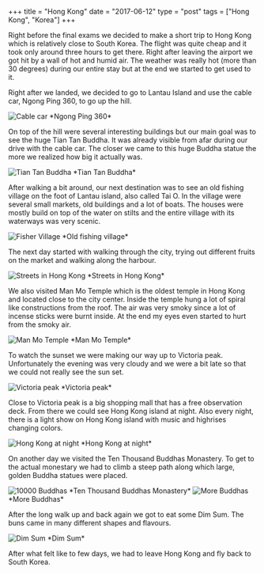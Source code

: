 +++
title = "Hong Kong"
date = "2017-06-12"
type = "post"
tags = ["Hong Kong", "Korea"]
+++

Right before the final exams we decided to make a short trip to Hong Kong which is relatively close to South Korea. The flight was quite cheap and it took only around three hours to get there. Right after leaving the airport we got hit by a wall of hot and humid air. The weather was really hot (more than 30 degrees) during our entire stay but at the end we started to get used to it.

Right after we landed, we decided to go to Lantau Island and use the cable car, Ngong Ping 360, to go up the hill.

<img src="https://farm1.staticflickr.com/886/40672270724_f24c04ae5a_z.jpg" alt="Cable car">
*Ngong Ping 360*

On top of the hill were several interesting buildings but our main goal was to see the huge Tian Tan Buddha. It was already visible from afar during our drive with the cable car. The closer we came to this huge Buddha statue the more we realized how big it actually was.

<img src="https://farm1.staticflickr.com/803/39576940000_a7baeb69c1_z.jpg" alt="Tian Tan Buddha">
*Tian Tan Buddha*


After walking a bit around, our next destination was to see an old fishing village on the foot of Lantau island, also called Tai O. In the village were several small markets, old buildings and a lot of boats. The houses were mostly build on top of the water on stilts and the entire village with its waterways was very scenic.

<img src="https://farm1.staticflickr.com/790/26515403647_34ff28975a_z.jpg" alt="Fisher Village">
*Old fishing village*

The next day started with walking through the city, trying out different fruits on the market and walking along the harbour.

<img src="https://farm1.staticflickr.com/821/26515429037_2c67b5538b_z.jpg" alt="Streets in Hong Kong">
*Streets in Hong Kong*

We also visited Man Mo Temple which is the oldest temple in Hong Kong and located close to the city center. Inside the temple hung a lot of spiral like constructions from the roof. The air was very smoky since a lot of incense sticks were burnt inside. At the end my eyes even started to hurt from the smoky air.

<img src="https://farm1.staticflickr.com/885/41386204571_12ec318573_z.jpg" alt="Man Mo Temple">
*Man Mo Temple*

To watch the sunset we were making our way up to Victoria peak. Unfortunately the evening was very cloudy and we were a bit late so that we could not really see the sun set.

<img src="https://farm1.staticflickr.com/881/39576994630_a3bf762807_z.jpg" alt="Victoria peak">
*Victoria peak*

Close to Victoria peak is a big shopping mall that has a free observation deck. From there we could see Hong Kong island at night. Also every night, there is a light show on Hong Kong island with music and highrises changing colors.

<img src="https://farm1.staticflickr.com/818/39577000220_1f82bfe65e_z.jpg" alt="Hong Kong at night">
*Hong Kong at night*

On another day we visited the Ten Thousand Buddhas Monastery. To get to the actual monestary we had to climb a steep path along which large, golden Buddha statues were placed.

<img src="https://farm1.staticflickr.com/892/41386182261_52a521b49b_z.jpg" alt="10000 Buddhas">
*Ten Thousand Buddhas Monastery*


<img src="https://farm1.staticflickr.com/814/26515426827_aea2cec6ec_z.jpg" alt="More Buddhas">
*More Buddhas*

After the long walk up and back again we got to eat some Dim Sum. The buns came in many different shapes and flavours.

<img src="https://farm1.staticflickr.com/867/26515414467_675d033149_z.jpg" alt="Dim Sum">
*Dim Sum*

After what felt like to few days, we had to leave Hong Kong and fly back to South Korea.
